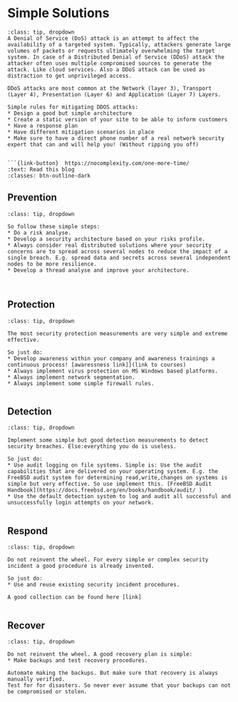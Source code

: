 # Simple Solutions



```{admonition} How to mitigate DDoS attacks - never simple..
:class: tip, dropdown
A Denial of Service (DoS) attack is an attempt to affect the availability of a targeted system. Typically, attackers generate large volumes of packets or requests ultimately overwhelming the target system. In case of a Distributed Denial of Service (DDoS) attack the attacker often uses multiple compromised sources to generate the attack. Like cloud services. Also a DDoS attack can be used as distraction to get unprivileged access. 

DDoS attacks are most common at the Network (layer 3), Transport (Layer 4), Presentation (Layer 6) and Application (Layer 7) Layers.

Simple rules for mitigating DDOS attacks:
* Design a good but simple architecture
* Create a static version of your site to be able to inform customers
* Have a response plan
* Have different mitigation scenarios in place
* Make sure to have a direct phone number of a real network security expert that can and will help you! (Without ripping you off)


```{link-button}  https://nocomplexity.com/one-more-time/
:text: Read this blog
:classes: btn-outline-dark 

```

## Prevention


```{admonition} Create a Security Architecture
:class: tip, dropdown

So follow these simple steps:
* Do a risk analyse.
* Develop a security architecture based on your risks profile.
* Always consider real distributed solutions where your security concerns are to spread across several nodes to reduce the impact of a single breach. E.g. spread data and secrets across several independent nodes to be more resilience.  
* Develop a thread analyse and improve your architecture.



```

## Protection


```{admonition} Implement simple measurements that really help!
:class: tip, dropdown

The most security protection measurements are very simple and extreme effective.

So just do:
* Develop awareness within your company and awareness trainings a continuous process! [awaressness link]](link to courses)
* Always implement virus protection on MS Windows based platforms.
* Always implement network segmentation.
* Always implement some simple firewall rules. 


```

## Detection

```{admonition} Implement simple measurements that really help!
:class: tip, dropdown

Implement some simple but good detection measurements to detect security breaches. Else:everything you do is useless.

So just do:
* Use audit logging on file systems. Simple is: Use the audit capabilities that are delivered on your operating system. E.g. the FreeBSD audit system for determining read,write,changes on systems is simple but very effective. So use implement this. [FreeBSD Audit Handbook](https://docs.freebsd.org/en/books/handbook/audit/ )
* Use the default detection system to log and audit all successful and unsuccessfully login attempts on your network.


```

## Respond

```{admonition} Implement some simple procedures to respond on security incidents.
:class: tip, dropdown

Do not reinvent the wheel. For every simple or complex security incident a good procedure is already invented. 

So just do:
* Use and reuse existing security incident procedures. 

A good collection can be found here [link]


```

## Recover

```{admonition} Make sure you have a recovery plan.
:class: tip, dropdown

Do not reinvent the wheel. A good recovery plan is simple: 
* Make backups and test recovery procedures.

Automate making the backups. But make sure that recovery is always manually verified.
Test for for disasters. So never ever assume that your backups can not be compromised or stolen.


```